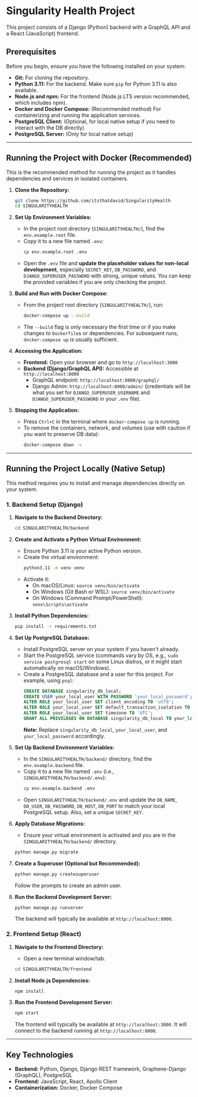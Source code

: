 # Singularity Health Project

This project consists of a Django (Python) backend with a GraphQL API and a React (JavaScript) frontend.

## Prerequisites

Before you begin, ensure you have the following installed on your system:

* **Git:** For cloning the repository.
* **Python 3.11:** For the backend. Make sure `pip` for Python 3.11 is also available.
* **Node.js and npm:** For the frontend (Node.js LTS version recommended, which includes npm).
* **Docker and Docker Compose:** (Recommended method) For containerizing and running the application services.
* **PostgreSQL Client:** (Optional, for local native setup if you need to interact with the DB directly)
* **PostgreSQL Server:** (Only for local native setup)

---

## Running the Project with Docker (Recommended)

This is the recommended method for running the project as it handles dependencies and services in isolated containers.

1.  **Clone the Repository:**
    ```bash
    git clone https://github.com/itsthatdavid/SingularityHealth
    cd SINGULARITYHEALTH
    ```

2.  **Set Up Environment Variables:**
    * In the project root directory (`SINGULARITYHEALTH/`), find the `env.example.root` file.
    * Copy it to a new file named `.env`:
        ```bash
        cp env.example.root .env
        ```
    * Open the `.env` file and **update the placeholder values for non-local development**, especially `SECRET_KEY`, `DB_PASSWORD`, and `DJANGO_SUPERUSER_PASSWORD` with strong, unique values. You can keep the provided variables if you are only checking the project.

3.  **Build and Run with Docker Compose:**
    * From the project root directory (`SINGULARITYHEALTH/`), run:
        ```bash
        docker-compose up --build
        ```
    * The `--build` flag is only necessary the first time or if you make changes to `Dockerfile`s or dependencies. For subsequent runs, `docker-compose up` is usually sufficient.

4.  **Accessing the Application:**
    * **Frontend:** Open your browser and go to `http://localhost:3000`
    * **Backend (Django/GraphQL API):** Accessible at `http://localhost:8000`
        * GraphQL endpoint: `http://localhost:8000/graphql/`
        * Django Admin: `http://localhost:8000/admin/` (credentials will be what you set for `DJANGO_SUPERUSER_USERNAME` and `DJANGO_SUPERUSER_PASSWORD` in your `.env` file).

5.  **Stopping the Application:**
    * Press `Ctrl+C` in the terminal where `docker-compose up` is running.
    * To remove the containers, network, and volumes (use with caution if you want to preserve DB data):
        ```bash
        docker-compose down -v
        ```

---

## Running the Project Locally (Native Setup)

This method requires you to install and manage dependencies directly on your system.

### 1. Backend Setup (Django)

1.  **Navigate to the Backend Directory:**
    ```bash
    cd SINGULARITYHEALTH/backend
    ```

2.  **Create and Activate a Python Virtual Environment:**
    * Ensure Python 3.11 is your active Python version.
    * Create the virtual environment:
        ```bash
        python3.11 -m venv venv
        ```
    * Activate it:
        * On macOS/Linux: `source venv/bin/activate`
        * On Windows (Git Bash or WSL): `source venv/bin/activate`
        * On Windows (Command Prompt/PowerShell): `venv\Scripts\activate`

3.  **Install Python Dependencies:**
    ```bash
    pip install -r requirements.txt
    ```

4.  **Set Up PostgreSQL Database:**
    * Install PostgreSQL server on your system if you haven't already.
    * Start the PostgreSQL service (commands vary by OS, e.g., `sudo service postgresql start` on some Linux distros, or it might start automatically on macOS/Windows).
    * Create a PostgreSQL database and a user for this project. For example, using `psql`:
        ```sql
        CREATE DATABASE singularity_db_local;
        CREATE USER your_local_user WITH PASSWORD 'your_local_password';
        ALTER ROLE your_local_user SET client_encoding TO 'utf8';
        ALTER ROLE your_local_user SET default_transaction_isolation TO 'read committed';
        ALTER ROLE your_local_user SET timezone TO 'UTC';
        GRANT ALL PRIVILEGES ON DATABASE singularity_db_local TO your_local_user;
        ```
        **Note:** Replace `singularity_db_local`, `your_local_user`, and `your_local_password` accordingly.

5.  **Set Up Backend Environment Variables:**
    * In the `SINGULARITYHEALTH/backend/` directory, find the `env.example.backend` file.
    * Copy it to a new file named `.env` (i.e., `SINGULARITYHEALTH/backend/.env`):
        ```bash
        cp env.example.backend .env
        ```
    * Open `SINGULARITYHEALTH/backend/.env` and update the `DB_NAME`, `DB_USER`, `DB_PASSWORD`, `DB_HOST`, `DB_PORT` to match your local PostgreSQL setup. Also, set a unique `SECRET_KEY`.

6.  **Apply Database Migrations:**
    * Ensure your virtual environment is activated and you are in the `SINGULARITYHEALTH/backend/` directory.
    ```bash
    python manage.py migrate
    ```

7.  **Create a Superuser (Optional but Recommended):**
    ```bash
    python manage.py createsuperuser
    ```
    Follow the prompts to create an admin user.

8.  **Run the Backend Development Server:**
    ```bash
    python manage.py runserver
    ```
    The backend will typically be available at `http://localhost:8000`.

### 2. Frontend Setup (React)

1.  **Navigate to the Frontend Directory:**
    * Open a new terminal window/tab.
    ```bash
    cd SINGULARITYHEALTH/frontend
    ```

2.  **Install Node.js Dependencies:**
    ```bash
    npm install
    ```

3.  **Run the Frontend Development Server:**
    ```bash
    npm start
    ```
    The frontend will typically be available at `http://localhost:3000`. It will connect to the backend running at `http://localhost:8000`.

---

## Key Technologies

* **Backend:** Python, Django, Django REST framework, Graphene-Django (GraphQL), PostgreSQL
* **Frontend:** JavaScript, React, Apollo Client
* **Containerization:** Docker, Docker Compose
